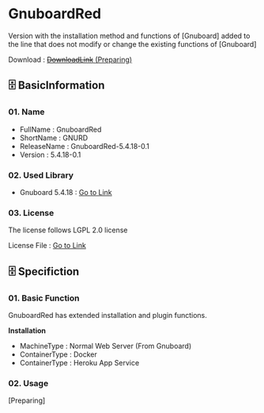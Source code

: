 # GnuboardRed
Version with the installation method and functions of [Gnuboard] added to the line that does not modify or change the existing functions of [Gnuboard]

Download : [~~DownloadLink~~ (Preparing)]()

## :file_cabinet: BasicInformation
### 01. Name
- FullName : GnuboardRed
- ShortName : GNURD
- ReleaseName : GnuboardRed-5.4.18-0.1
- Version : 5.4.18-0.1

### 02. Used Library
- Gnuboard 5.4.18 : [Go to Link](https://github.com/gnuboard/gnuboard5/releases/tag/v5.4.18)

### 03. License
The license follows LGPL 2.0 license

License File : [Go to Link](./LISENCE.txt)

## :file_cabinet: Specifiction

### 01. Basic Function
GnuboardRed has extended installation and plugin functions.

**Installation**
- MachineType : Normal Web Server (From Gnuboard)
- ContainerType : Docker
- ContainerType : Heroku App Service

### 02. Usage
[Preparing]
